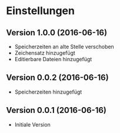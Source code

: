 # Einstellungen

## Version 1.0.0 (2016-06-16)

* Speicherzeiten an alte Stelle verschoben
* Zeichensatz hinzugefügt
* Editierbare Dateien hinzugefügt

## Version 0.0.2 (2016-06-16)

* Speicherzeiten hinzugefügt

## Version 0.0.1 (2016-06-16)

* Initiale Version
